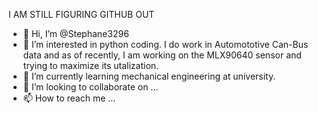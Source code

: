 I AM STILL FIGURING GITHUB OUT

- 👋 Hi, I’m @Stephane3296
- 👀 I’m interested in python coding. I do work in Automototive Can-Bus data and as of recently, I am working on the MLX90640 sensor and trying to maximize its utalization.  
- 🌱 I’m currently learning mechanical engineering at university.
- 💞️ I’m looking to collaborate on ...
- 📫 How to reach me ...

<!---
Stephane3296/Stephane3296 is a ✨ special ✨ repository because its `README.md` (this file) appears on your GitHub profile.
You can click the Preview link to take a look at your changes.
--->
